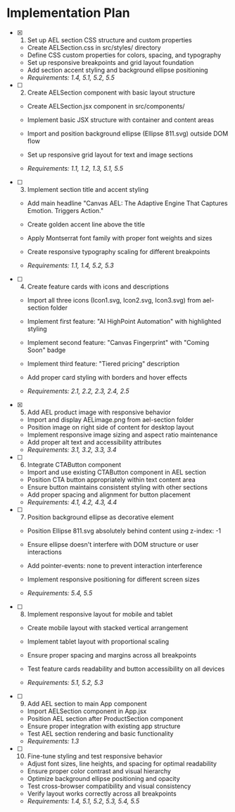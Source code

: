 # Implementation Plan

- [x] 1. Set up AEL section CSS structure and custom properties


  - Create AELSection.css in src/styles/ directory
  - Define CSS custom properties for colors, spacing, and typography
  - Set up responsive breakpoints and grid layout foundation
  - Add section accent styling and background ellipse positioning
  - _Requirements: 1.4, 5.1, 5.2, 5.5_



- [ ] 2. Create AELSection component with basic layout structure
  - Create AELSection.jsx component in src/components/
  - Implement basic JSX structure with container and content areas
  - Import and position background ellipse (Ellipse 811.svg) outside DOM flow

  - Set up responsive grid layout for text and image sections
  - _Requirements: 1.1, 1.2, 1.3, 5.1, 5.5_

- [ ] 3. Implement section title and accent styling
  - Add main headline "Canvas AEL: The Adaptive Engine That Captures Emotion. Triggers Action."
  - Create golden accent line above the title

  - Apply Montserrat font family with proper font weights and sizes
  - Create responsive typography scaling for different breakpoints
  - _Requirements: 1.1, 1.4, 5.2, 5.3_

- [ ] 4. Create feature cards with icons and descriptions
  - Import all three icons (Icon1.svg, Icon2.svg, Icon3.svg) from ael-section folder
  - Implement first feature: "AI HighPoint Automation" with highlighted styling

  - Implement second feature: "Canvas Fingerprint" with "Coming Soon" badge
  - Implement third feature: "Tiered pricing" description
  - Add proper card styling with borders and hover effects
  - _Requirements: 2.1, 2.2, 2.3, 2.4, 2.5_

- [x] 5. Add AEL product image with responsive behavior

  - Import and display AELimage.png from ael-section folder
  - Position image on right side of content for desktop layout
  - Implement responsive image sizing and aspect ratio maintenance
  - Add proper alt text and accessibility attributes
  - _Requirements: 3.1, 3.2, 3.3, 3.4_


- [ ] 6. Integrate CTAButton component
  - Import and use existing CTAButton component in AEL section
  - Position CTA button appropriately within text content area
  - Ensure button maintains consistent styling with other sections
  - Add proper spacing and alignment for button placement
  - _Requirements: 4.1, 4.2, 4.3, 4.4_


- [ ] 7. Position background ellipse as decorative element
  - Position Ellipse 811.svg absolutely behind content using z-index: -1
  - Ensure ellipse doesn't interfere with DOM structure or user interactions
  - Add pointer-events: none to prevent interaction interference
  - Implement responsive positioning for different screen sizes


  - _Requirements: 5.4, 5.5_

- [ ] 8. Implement responsive layout for mobile and tablet
  - Create mobile layout with stacked vertical arrangement
  - Implement tablet layout with proportional scaling


  - Ensure proper spacing and margins across all breakpoints
  - Test feature cards readability and button accessibility on all devices
  - _Requirements: 5.1, 5.2, 5.3_

- [ ] 9. Add AEL section to main App component
  - Import AELSection component in App.jsx
  - Position AEL section after ProductSection component
  - Ensure proper integration with existing app structure
  - Test AEL section rendering and basic functionality
  - _Requirements: 1.3_

- [ ] 10. Fine-tune styling and test responsive behavior
  - Adjust font sizes, line heights, and spacing for optimal readability
  - Ensure proper color contrast and visual hierarchy
  - Optimize background ellipse positioning and opacity
  - Test cross-browser compatibility and visual consistency
  - Verify layout works correctly across all breakpoints
  - _Requirements: 1.4, 5.1, 5.2, 5.3, 5.4, 5.5_